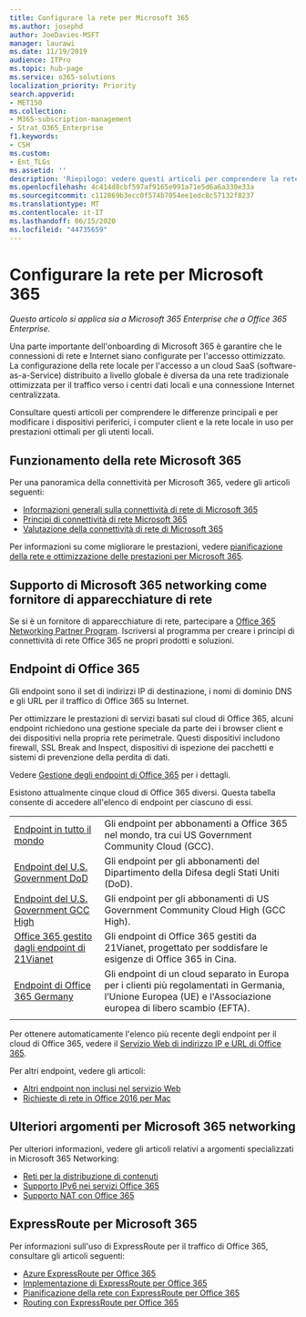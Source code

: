 ```yaml
---
title: Configurare la rete per Microsoft 365
ms.author: josephd
author: JoeDavies-MSFT
manager: laurawi
ms.date: 11/19/2019
audience: ITPro
ms.topic: hub-page
ms.service: o365-solutions
localization_priority: Priority
search.appverid:
- MET150
ms.collection:
- M365-subscription-management
- Strat_O365_Enterprise
f1.keywords:
- CSH
ms.custom:
- Ent_TLGs
ms.assetid: ''
description: 'Riepilogo: vedere questi articoli per comprendere la rete per Microsoft 365.'
ms.openlocfilehash: 4c414d8cbf597af9165e991a71e5d6a6a330e33a
ms.sourcegitcommit: c112869b3ecc0f574b7054ee1edc8c57132f8237
ms.translationtype: MT
ms.contentlocale: it-IT
ms.lasthandoff: 06/15/2020
ms.locfileid: "44735659"
---
```

# <a name="set-up-your-network-for-microsoft-365"></a>Configurare la rete per Microsoft 365

*Questo articolo si applica sia a Microsoft 365 Enterprise che a Office 365 Enterprise.*

Una parte importante dell'onboarding di Microsoft 365 è garantire che le connessioni di rete e Internet siano configurate per l'accesso ottimizzato. La configurazione della rete locale per l'accesso a un cloud SaaS (software-as-a-Service) distribuito a livello globale è diversa da una rete tradizionale ottimizzata per il traffico verso i centri dati locali e una connessione Internet centralizzata. 

Consultare questi articoli per comprendere le differenze principali e per modificare i dispositivi periferici, i computer client e la rete locale in uso per prestazioni ottimali per gli utenti locali.

## <a name="how-microsoft-365-networking-works"></a>Funzionamento della rete Microsoft 365

Per una panoramica della connettività per Microsoft 365, vedere gli articoli seguenti:

- [Informazioni generali sulla connettività di rete di Microsoft 365](office-365-networking-overview.md)
- [Principi di connettività di rete Microsoft 365](office-365-network-connectivity-principles.md)
- [Valutazione della connettività di rete di Microsoft 365](assessing-network-connectivity.md)

Per informazioni su come migliorare le prestazioni, vedere [pianificazione della rete e ottimizzazione delle prestazioni per Microsoft 365](network-planning-and-performance.md).

## <a name="support-microsoft-365-networking-as-a-network-equipment-vendor"></a>Supporto di Microsoft 365 networking come fornitore di apparecchiature di rete

Se si è un fornitore di apparecchiature di rete, partecipare a [Office 365 Networking Partner Program](office-365-networking-partner-program.md). Iscriversi al programma per creare i principi di connettività di rete Office 365 ne propri prodotti e soluzioni. 

## <a name="office-365-endpoints"></a>Endpoint di Office 365

Gli endpoint sono il set di indirizzi IP di destinazione, i nomi di dominio DNS e gli URL per il traffico di Office 365 su Internet. 

Per ottimizzare le prestazioni di servizi basati sul cloud di Office 365, alcuni endpoint richiedono una gestione speciale da parte dei i browser client e dei dispositivi nella propria rete perimetrale. Questi dispositivi includono firewall, SSL Break and Inspect, dispositivi di ispezione dei pacchetti e sistemi di prevenzione della perdita di dati.

Vedere [Gestione degli endpoint di Office 365](managing-office-365-endpoints.md) per i dettagli.

Esistono attualmente cinque cloud di Office 365 diversi. Questa tabella consente di accedere all'elenco di endpoint per ciascuno di essi.

|||
|:-------|:-----|
| [Endpoint in tutto il mondo](urls-and-ip-address-ranges.md) | Gli endpoint per abbonamenti a Office 365 nel mondo, tra cui US Government Community Cloud (GCC). |
| [Endpoint del U.S. Government DoD](office-365-u-s-government-dod-endpoints.md) | Gli endpoint per gli abbonamenti del Dipartimento della Difesa degli Stati Uniti (DoD). |
| [Endpoint del U.S. Government GCC High](office-365-u-s-government-gcc-high-endpoints.md) | Gli endpoint per gli abbonamenti di US Government Community Cloud High (GCC High). |
| [Office 365 gestito dagli endpoint di 21Vianet](urls-and-ip-address-ranges-21vianet.md) | Gli endpoint di Office 365 gestiti da 21Vianet, progettato per soddisfare le esigenze di Office 365 in Cina. |
| [Endpoint di Office 365 Germany](office-365-germany-endpoints.md) | Gli endpoint di un cloud separato in Europa per i clienti più regolamentati in Germania, l’Unione Europea (UE) e l'Associazione europea di libero scambio (EFTA). |
|||

Per ottenere automaticamente l'elenco più recente degli endpoint per il cloud di Office 365, vedere il [Servizio Web di indirizzo IP e URL di Office 365](office-365-ip-web-service.md).

Per altri endpoint, vedere gli articoli:

- [Altri endpoint non inclusi nel servizio Web](additional-office365-ip-addresses-and-urls.md)
- [Richieste di rete in Office 2016 per Mac](network-requests-in-office-2016-for-mac.md)


## <a name="additional-topics-for-microsoft-365-networking"></a>Ulteriori argomenti per Microsoft 365 networking

Per ulteriori informazioni, vedere gli articoli relativi a argomenti specializzati in Microsoft 365 Networking:

- [Reti per la distribuzione di contenuti](content-delivery-networks.md)
- [Supporto IPv6 nei servizi Office 365](ipv6-support.md)
- [Supporto NAT con Office 365](nat-support-with-office-365.md)

## <a name="expressroute-for-microsoft-365"></a>ExpressRoute per Microsoft 365

Per informazioni sull'uso di ExpressRoute per il traffico di Office 365, consultare gli articoli seguenti:

- [Azure ExpressRoute per Office 365](azure-expressroute.md)
- [Implementazione di ExpressRoute per Office 365](implementing-expressroute.md)
- [Pianificazione della rete con ExpressRoute per Office 365](network-planning-with-expressroute.md)
- [Routing con ExpressRoute per Office 365](routing-with-expressroute.md)
